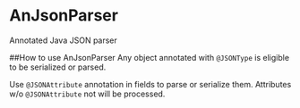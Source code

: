# AnJsonParser
Annotated Java JSON parser 

##How to use AnJsonParser
Any object annotated  with `@JSONType` is eligible  to be serialized or parsed.

Use `@JSONAttribute` annotation in fields to parse or serialize them. Attributes w/o `@JSONAttribute` not will be processed.